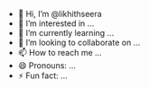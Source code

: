 - 👋 Hi, I’m @likhithseera
- 👀 I’m interested in ...
- 🌱 I’m currently learning ...
- 💞️ I’m looking to collaborate on ...
- 📫 How to reach me ...
- 😄 Pronouns: ...
- ⚡ Fun fact: ...

<!---
likhithseera/likhithseera is a ✨ special ✨ repository because its `README.md` (this file) appears on your GitHub profile.
You can click the Preview link to take a look at your changes.
--->
